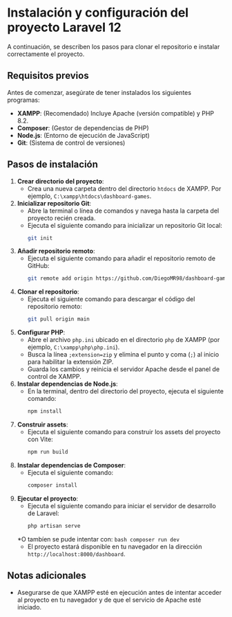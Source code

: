 # Instalación y configuración del proyecto Laravel 12

A continuación, se describen los pasos para clonar el repositorio e instalar correctamente el proyecto.

## Requisitos previos

Antes de comenzar, asegúrate de tener instalados los siguientes programas:

* **XAMPP**: (Recomendado) Incluye Apache (versión compatible) y PHP 8.2.
* **Composer**: (Gestor de dependencias de PHP)
* **Node.js**: (Entorno de ejecución de JavaScript)
* **Git**: (Sistema de control de versiones)

## Pasos de instalación

1.  **Crear directorio del proyecto**:
    * Crea una nueva carpeta dentro del directorio `htdocs` de XAMPP. Por ejemplo, `C:\xampp\htdocs\dashboard-games`.
2.  **Inicializar repositorio Git**:
    * Abre la terminal o línea de comandos y navega hasta la carpeta del proyecto recién creada.
    * Ejecuta el siguiente comando para inicializar un repositorio Git local:
        ```bash
        git init
        ```
3.  **Añadir repositorio remoto**:
    * Ejecuta el siguiente comando para añadir el repositorio remoto de GitHub:
        ```bash
        git remote add origin https://github.com/DiegoMR98/dashboard-games.git
        ```
4.  **Clonar el repositorio**:
    * Ejecuta el siguiente comando para descargar el código del repositorio remoto:
        ```bash
        git pull origin main
        ```
5.  **Configurar PHP**:
    * Abre el archivo `php.ini` ubicado en el directorio `php` de XAMPP (por ejemplo, `C:\xampp\php\php.ini`).
    * Busca la línea `;extension=zip` y elimina el punto y coma (`;`) al inicio para habilitar la extensión ZIP.
    * Guarda los cambios y reinicia el servidor Apache desde el panel de control de XAMPP.
6.  **Instalar dependencias de Node.js**:
    * En la terminal, dentro del directorio del proyecto, ejecuta el siguiente comando:
        ```bash
        npm install
        ```
7.  **Construir assets**:
    * Ejecuta el siguiente comando para construir los assets del proyecto con Vite:
        ```bash
        npm run build
        ```
8.  **Instalar dependencias de Composer**:
    * Ejecuta el siguiente comando:
        ```bash
        composer install
        ```
9.  **Ejecutar el proyecto**:
    * Ejecuta el siguiente comando para iniciar el servidor de desarrollo de Laravel:
        ```bash
        php artisan serve
        ```
    *O tambíen se pude intentar con:
        ```bash
        composer run dev
        ```
    * El proyecto estará disponible en tu navegador en la dirección `http://localhost:8000/dashboard`.

## Notas adicionales

* Asegurarse de que XAMPP esté en ejecución antes de intentar acceder al proyecto en tu navegador y de que el servicio de Apache esté iniciado.
